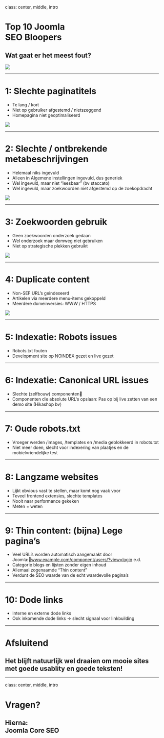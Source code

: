 class: center, middle, intro
# Top 10 Joomla <br>SEO Bloopers
## Wat gaat er het meest fout?
<img src="/images/logos-seo.png">

---
# 1: Slechte paginatitels
- Te lang / kort
- Niet op gebruiker afgestemd / nietszeggend
- Homepagina niet geoptimaliseerd

<img src="joomla_seo/images/bloopers-01-title.jpg">

---
# 2: Slechte / ontbrekende metabeschrijvingen
- Helemaal niks ingevuld
- Alleen in Algemene instellingen ingevuld, dus generiek
- Wel ingevuld, maar niet “leesbaar” (bv staccato)
- Wel ingevuld, maar zoekwoorden niet afgestemd op de zoekopdracht

<img src="joomla_seo/images/bloopers-01-title.jpg">

---
# 3: Zoekwoorden gebruik
- Geen zoekwoorden onderzoek gedaan
- Wel onderzoek maar domweg niet gebruiken
- Niet op strategische plekken gebruikt

<img src="joomla_seo/images/bloopers-02-keyword-research.jpg">

---
# 4: Duplicate content
- Non-SEF URL’s geindexeerd
- Artikelen via meerdere menu-items gekoppeld
- Meerdere domeinversies: WWW / HTTPS

<img src="joomla_seo/images/bloopers-04-duplicate.png">

---
# 5: Indexatie: Robots issues
- Robots.txt fouten
- Development site op NOINDEX gezet en live gezet

---
# 6: Indexatie: Canonical URL issues
- Slechte (zelfbouw) componenten
- Componenten die absolute URL’s opslaan: Pas op bij live zetten van een demo site (Hikashop bv)

---
# 7: Oude robots.txt 
- Vroeger werden /images, /templates en /media geblokkeerd in robots.txt
- Niet meer doen, slecht voor indexering van plaatjes en de mobielvriendelijke test

---
# 8: Langzame websites
- Lijkt obvious vast te stellen, maar komt nog vaak voor
- Teveel frontend extensies, slechte templates
- Nooit naar performance gekeken
- Meten = weten

---
# 9: Thin content: (bijna) Lege pagina’s
- Veel URL’s worden automatisch aangemaakt door Joomla:www.example.com/component/users/?view=login e.d.
- Categorie blogs en lijsten zonder eigen inhoud
- Allemaal zogenaamde “Thin content”
- Verdunt de SEO waarde van de echt waardevolle pagina’s

---
# 10: Dode links
- Interne en externe dode links
- Ook inkomende dode links -> slecht signaal voor linkbuilding

---
# Afsluitend
## Het blijft natuurlijk wel draaien om mooie sites met goede usablity en goede teksten!

---
class: center, middle, intro
# Vragen?
## Hierna:<br>Joomla Core SEO
